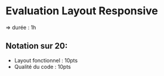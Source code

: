 # Evaluation Layout Responsive

=> durée : 1h

## Notation sur 20:

* Layout fonctionnel : 10pts
* Qualité du code : 10pts
